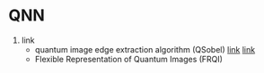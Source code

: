 # QNN

1. link
   * quantum image edge extraction algorithm (QSobel) [link](https://link.springer.com/article/10.1007/s11432-014-5158-9) [link](https://journals.aps.org/prx/abstract/10.1103/PhysRevX.7.031041)
   * Flexible Representation of Quantum Images (FRQI)
